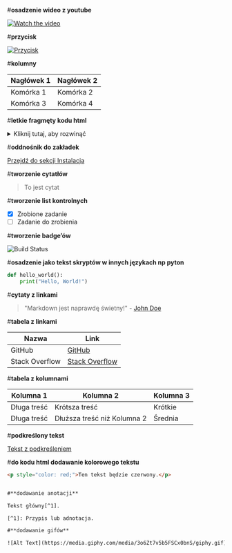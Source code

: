 
#**osadzenie wideo z youtube**

[![Watch the video](https://img.youtube.com/vi/dQw4w9WgXcQ/0.jpg)](https://www.youtube.com/embed/dQw4w9WgXcQ?si=Cl7Kdz7xLTkFSZNv)

#**przycisk**

[![Przycisk](https://img.shields.io/badge/Przycisk-Kliknij%20mnie-blue)](https://example.com)

#**kolumny**

| Nagłówek 1 | Nagłówek 2 |
|------------|------------|
| Komórka 1  | Komórka 2  |
| Komórka 3  | Komórka 4  |

#**letkie fragmęty kodu html**

<details>
<summary>Kliknij tutaj, aby rozwinąć</summary>
<p>Tekst ukryty w rozwijanym elemencie.</p>
</details>

#**oddnośnik do zakładek**

[Przejdź do sekcji Instalacja](#instalacja)

#**tworzenie cytatłów**

> To jest cytat

#**tworzenie list kontrolnych**

- [x] Zrobione zadanie
- [ ] Zadanie do zrobienia

#**tworzenie badge’ów**

![Build Status](https://img.shields.io/badge/build-passing-brightgreen)

#**osadzenie jako tekst skryptów w innych językach np pyton**

```python
def hello_world():
    print("Hello, World!")
``````

#**cytaty z linkami**

> "Markdown jest naprawdę świetny!" - [John Doe](https://example.com)

#**tabela z linkami**

| Nazwa       | Link        |
|-------------|-------------|
| GitHub       | [GitHub](https://github.com) |
| Stack Overflow | [Stack Overflow](https://stackoverflow.com) |

#**tabela z kolumnami**

| Kolumna 1 | Kolumna 2         | Kolumna 3 |
|-----------|-------------------|-----------|
| Długa treść| Krótsza treść      | Krótkie   |
| Długa treść| Dłuższa treść niż Kolumna 2 | Średnia   |

#**podkreślony tekst**

<u>Tekst z podkreśleniem</u>

#**do kodu html dodawanie kolorowego tekstu**

```html
<p style="color: red;">Ten tekst będzie czerwony.</p>


#**dodawanie anotacji**

Tekst główny[^1].

[^1]: Przypis lub adnotacja.

#**dodawanie gifów**

![Alt Text](https://media.giphy.com/media/3o6Zt7v5b5FSCx0bnS/giphy.gif)

